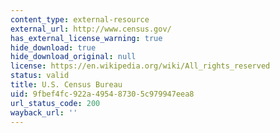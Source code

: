 ```yaml
---
content_type: external-resource
external_url: http://www.census.gov/
has_external_license_warning: true
hide_download: true
hide_download_original: null
license: https://en.wikipedia.org/wiki/All_rights_reserved
status: valid
title: U.S. Census Bureau
uid: 9fbef4fc-922a-4954-8730-5c979947eea8
url_status_code: 200
wayback_url: ''
---
```

